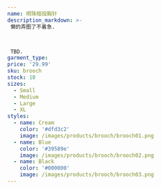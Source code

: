 ```yaml
---
name: 明珠暗投胸针
description_markdown: >-
 懒的弄图了不着急.



 TBD.
garment_type:
price: '29.99'
sku: brooch
stock: 10
sizes:
  - Small
  - Medium
  - Large
  - XL
styles:
  - name: Cream
    color: '#dfd3c2'
    image: /images/products/brooch/brooch01.png
  - name: Blue
    color: '#39589e'
    image: /images/products/brooch/brooch02.png
  - name: Black
    color: '#000000'
    image: /images/products/brooch/brooch03.png
---
```

